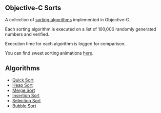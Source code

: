 ## Objective-C Sorts

A collection of [sorting algorithms](http://xkcd.com/1185/) implemented in Objective-C.

Each sorting algorithm is executed on a list of 100,000 randomly generated numbers and verified.

Execution time for each algorithm is logged for comparison.

You can find sweet sorting animations [here](http://www.sorting-algorithms.com).

## Algorithms

* [Quick Sort](http://en.wikipedia.org/wiki/Quicksort)
* [Heap Sort](http://en.wikipedia.org/wiki/Heapsort)
* [Merge Sort](http://en.wikipedia.org/wiki/Merge_sort)
* [Insertion Sort](http://en.wikipedia.org/wiki/Insertion_sort)
* [Selection Sort](http://en.wikipedia.org/wiki/Selection_sort)
* [Bubble Sort](http://en.wikipedia.org/wiki/Bubble_sort)
